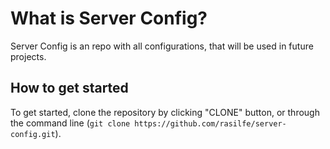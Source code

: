 # What is Server Config?
Server Config is an repo with all configurations, that will be used in future projects.

## How to get started
To get started, clone the repository by clicking "CLONE" button, or through the command line (`git clone https://github.com/rasilfe/server-config.git`).
